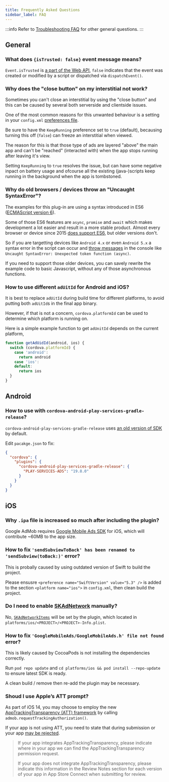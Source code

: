 ```yaml
---
title: Frequently Asked Questions
sidebar_label: FAQ
---
```


:::info
Refer to [Troubleshooting FAQ](../troubleshooting) for other general questions.
:::

## General

### What does `{isTrusted: false}` event message means?

`Event.isTrusted` is [a part of the Web API](https://developer.mozilla.org/en-US/docs/Web/API/Event/isTrusted), `false` indicates that the event was created or modified by a script or dispatched via `dispatchEvent()`.

### Why does the "close button" on my interstitial not work?

Sometimes you can't close an interstitial by using the "close button" and this can be caused by several both serverside and clientside issues.

One of the most common reasons for this unwanted behaviour is a setting in your `config.xml` [preferences file](https://cordova.apache.org/docs/en/10.x/config_ref/index.html).

Be sure to have the `KeepRunning` preference set to `true` (default), becausing turning this off (`false`) can freeze an interstitial when viewed.

The reason for this is that those type of ads are layered "above" the main app and can't be "reached" (interacted with) when the app stops running after leaving it's view.

Setting `KeepRunning` to `true` resolves the issue, but can have some negative inpact on battery usage and ofcourse all the existing (java-)scripts keep running in the background when the app is tombstoned.

### Why do old browsers / devices throw an "Uncaught SyntaxError"?

The examples for this plug-in are using a syntax introduced in ES6 ([ECMAScript version 6](https://en.wikipedia.org/wiki/ECMAScript)).

Some of those ES6 features are `async`, `promise` and `await` which makes development a lot easier and result in a more stable product. Almost every browser or device since 2015 [does support ES6](https://caniuse.com/async-functions), but older versions don't.

So if you are targetting devices like `Android 4.x` or even `Android 5.x` a syntax error in the script can occur and [throw messages](https://stackoverflow.com/questions/40492609) in the console like `Uncaught SyntaxError: Unexpected token function (async)`.

If you need to support those older devices, you can savely rewrite the example code to basic Javascript, without any of those asynchronous functions.

### How to use different `adUitId` for Android and iOS?

It is best to replace `adUitId` during build time for different platforms, to avoid putting both `adUitId`s in the final app binary.

However, if that is not a concern, `cordova.platformId` can be used to determine which platform is running on.

Here is a simple example function to get `adUnitId` depends on the current platform,

```js
function getAdUidId(android, ios) {
  switch (cordova.platformId) {
    case 'android':
      return android
    case 'ios':
    default:
      return ios
  }
}
```

## Android

### How to use with `cordova-android-play-services-gradle-release`?

`cordova-android-play-services-gradle-release` uses [an old version of SDK](https://github.com/dpa99c/cordova-android-play-services-gradle-release/blob/master/plugin.xml#L21) by default.

Edit `pacakge.json` to fix:
```json
{
  "cordova": {
    "plugins": {
      "cordova-android-play-services-gradle-release": {
        "PLAY-SERVICES-ADS": "19.8.0"
      }
    }
  }
}
```

## iOS

### Why `.ipa` file is increased so much after including the plugin?

Google AdMob requires [Google Mobile Ads SDK](https://developers.google.com/admob/ios/download) for iOS, which will contribute ~60MB to the app size.

### How to fix `'sendSubviewToBack' has been renamed to 'sendSubview(toBack:)'` error?

This is probally caused by using outdated version of Swift to build the project.

Please ensusre `<preference name="SwiftVersion" value="5.3" />` is added to the section `<platform name="ios">` in `config.xml`, then clean build the project.

### Do I need to enable [SKAdNetwork](https://developers.google.com/admob/ios/ios14#skadnetwork) manually?

No, [`SKAdNetworkItems`](https://github.com/admob-plus/admob-plus/blob/master/packages/cordova/plugin.xml#L87) will be set by the plugin, which located in `platforms/ios/<PROJECT>/<PROJECT>-Info.plist`.

### How to fix `'GoogleMobileAds/GoogleMobileAds.h' file not found` error?

This is likely caused by CocoaPods is not installing the dependencies correctly.

Run `pod repo update` and `cd platforms/ios && pod install --repo-update` to ensure latest SDK is ready.

A clean build / remove then re-add the plugin may be necessary.

### Shoud I use Apple’s ATT prompt?

As part of iOS 14, you may choose to employ the new [AppTrackingTransparency (ATT) framework](https://developer.apple.com/documentation/apptrackingtransparency) by calling `admob.requestTrackingAuthorization()`.

If your app is not using ATT, you need to state that during submission or your app [may be rejected](https://github.com/admob-plus/admob-plus/issues/241).

> If your app integrates AppTrackingTransparency, please indicate where in your app we can find the AppTrackingTransparency permission request.
>
> If your app does not integrate AppTrackingTransparency, please indicate this information in the Review Notes section for each version of your app in App Store Connect when submitting for review.
